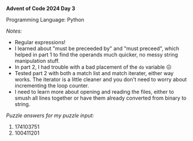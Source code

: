 **Advent of Code 2024 Day 3**

Programming Language: Python

*Notes:*
- Regular expressions! 
- I learned about "must be preceeded by" and "must preceed", which helped in part 1 to find the operands much quicker, no messy string manipulation stuff.
- In part 2, I had trouble with a bad placement of the `do` variable :confounded:
- Tested part 2 with both a match list and match iterater, either way works. The iterator is a little cleaner and you don't need to worry about incrementing the loop counter.
- I need to learn more about opening and reading the files, either to smush all lines together or have them already converted from binary to string.

*Puzzle answers for my puzzle input:*
1. 174103751
2. 100411201